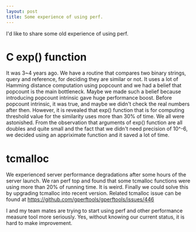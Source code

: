```yaml
---
layout: post
title: Some experience of using perf.
---
```

 
I'd like to share some old experience of using perf.

# C exp() function
It was 3~4 years ago. We have a routine that compares two binary strings, query and reference, for deciding they are similar or not. It uses a lot of Hamming distance computation using popcount and we had a belief that popcount is the main bottleneck. Maybe we made such a belief because introducing popcount intrinsic gave huge performance boost. Before popcount intrinsic, it was true, and maybe we didn't check the real numbers after then. However, it is revealed that exp() function that is for computing threshold value for the similarity uses more than 30% of time. We all were astonished. From the observation that arguments of exp() function are all doubles and quite small and the fact that we didn't need precision of 10^-6, we decided using an appriximate function and it saved a lot of time.

# tcmalloc
We experienced server performance degradations after some hours of the server launch. We ran perf top and found that some tcmalloc functions were using more than 20% of running time. It is weird. Finally we could solve this by upgrading tcmalloc into recent version. Related tcmalloc issue can be found at https://github.com/gperftools/gperftools/issues/446


I and my team mates are trying to start using perf and other performance measure tool more seriously. Yes, without knowing our current status, it is hard to make improvement.
